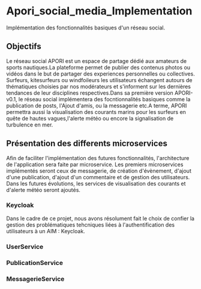 # Apori_social_media_Implementation
Implémentation des fonctionnalités basiques d'un réseau social.

## Objectifs
Le réseau social APORI est un espace de partage dédié aux amateurs de sports nautiques.La plateforme permet de publier des contenus photos ou vidéos dans le but de partager des experiences personnelles ou collectives. Surfeurs, kitesurfeurs ou windfoileurs les utilisateurs échangent autours de thématiques choisies par nos modérateurs et s'informent sur les dernières tendances de leur disciplines respectives.Dans sa première version APORI-v0.1, le réseau social implémentera des focntionnalités basiques comme la publication de posts, l'Ajout d'amis, ou la messagerie etc.A terme, APORI permettra aussi la visualisation des courants marins pour les surfeurs en quête de hautes vagues,l'alerte météo ou encore la signalisation de turbulence en mer.


## Présentation des differents microservices
Afin de faciliter l'implémentation des futures fonctionnalités, l'architecture de l'application sera faite par microservice.
Les premiers microservices implémentés seront ceux de messagerie, de création d'évènement, d'ajout d'une publication, d'ajout d'un commentaire et de gestion des utilisateurs.
Dans les futures évolutions, les services de visualisation des courants et d'alerte météo seront ajoutés.

### Keycloak
Dans le cadre de ce projet, nous avons résolument fait le choix de confier la gestion des problématiques tehcniques liées à l'authentification des utilisateurs à un AIM : Keycloak.

### UserService



### PublicationService 




### MessagerieService
